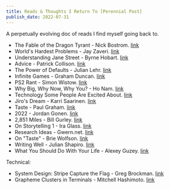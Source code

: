 ```yaml
---
title: Reads & Thoughts I Return To [Perennial Post]
publish_date: 2022-07-31
---
```


A perpetually evolving doc of reads I find myself going back to.

- The Fable of the Dragon Tyrant - Nick Bostrom. [link](https://nickbostrom.com/fable/dragon)
- World's Hardest Problems - Jay Zaveri. [link](https://docs.google.com/document/d/1Vb8WWbsVyEJzl66_qqtZfFr2uLL07Y7SJH5XKldjDPY/edit)
- Understanding Jane Street - Byrne Hobart. [link](https://www.thediff.co/archive/jane-street/)
- Advice - Patrick Collison. [link](https://patrickcollison.com/advice)
- The Power of Defaults - Julian Lehr. [link](https://julian.digital/2021/12/20/the-power-of-defaults/)
- Infinite Games - Graham Duncan. [link](https://grahamduncan.blog/the-infinite-game-i-try-to-play/)
- PS2 Rant - Simon Wistow. [link](http://thegestalt.org/simon/ps2rant.html)
- Why Big, Why Now, Why You? - Ho Nam. [link](https://altos.vc/blog/why-big-why-now-why-you/)
- Technology Some People Are Excited About. [link](https://nintil.com/technology-some-people-are-excited-about/) 
- Jiro's Dream - Karri Saarinen. [link](https://karrisaarinen.com/jiro/)
- Taste - Paul Graham. [link](http://www.paulgraham.com/taste.html)
- 2022 - Jordan Gonen. [link](https://docs.google.com/document/d/1v7e-ZrkyF4pW21sQHpERaFA34digSOy4CM2B7BKmP2Y/edit#heading=h.kqyjqaax421q)
- 2,851 Miles - Bill Gurley. [link](https://x.com/theallinpod/status/1702908187287212257?s=20)
- On Storytelling 1 - Ira Glass. [link](https://www.youtube.com/watch?v=5pFI9UuC_fc)
- Research Ideas - Gwern.net. [link](https://gwern.net/idea#genetics) 
- On "Taste" - Brie Wolfson. [link](https://www.are.na/blog/notes-on-taste)
- Writing Well - Julian Shapiro. [link](https://www.julian.com/guide/write/intro)
- What You Should Do With Your Life - Alexey Guzey. [link](https://guzey.com/personal/what-should-you-do-with-your-life/)
  
Technical:

- System Design: Stripe Capture the Flag - Greg Brockman. [link](https://blog.gregbrockman.com/system-design-stripe-capture-the-flag)
- Grapheme Clusters in Terminals - Mitchell Hashimoto. [link](https://mitchellh.com/writing/grapheme-clusters-in-terminals)

